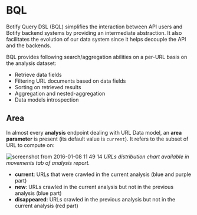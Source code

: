 # BQL

Botify Query DSL (BQL) simplifies the interaction between API users and Botify backend systems by providing an intermediate abstraction. It also facilitates the evolution of our data system since it helps decouple the API and the backends.

BQL provides following search/aggregation abilities on a per-URL basis on the analysis dataset:
  - Retrieve data fields
  - Filtering URL documents based on data fields
  - Sorting on retrieved results
  - Aggregation and nested-aggregation
  - Data models introspection


## Area

In almost every **analysis** endpoint dealing with URL Data model, an **area parameter** is present (its default value is `current`). It refers to the subset of URL to compute on:

![screenshot from 2016-01-08 11 49 14](https://cloud.githubusercontent.com/assets/1886834/12196436/df1d2632-b5fe-11e5-9f7a-04197d49a49f.png)
*URLs distribution chart available in movements tab of analysis report.*

- **current**: URLs that were crawled in the current analysis (blue and purple part)
- **new**: URLs crawled in the current analysis but not in the previous analysis (blue part)
- **disappeared**: URLs crawled in the previous analysis but not in the current analysis (red part)

